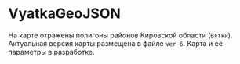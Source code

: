 # VyatkaGeoJSON
На карте отражены полигоны районов Кировской области (`Вятки`).
Актуальная версия карты размещена в файле `ver 6`.
Карта и её параметры в разработке.
